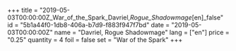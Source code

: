 +++
title = "2019-05-03T00:00:00Z_War_of_the_Spark_Davriel,_Rogue_Shadowmage_[en]_false"
id = "5b1a44f0-1db8-406a-b7d9-f883f947f7bd"
date = "2019-05-03T00:00:00Z"
name = "Davriel, Rogue Shadowmage"
lang = ["en"]
price = "0.25"
quantity = 4
foil = false
set = "War of the Spark"
+++
